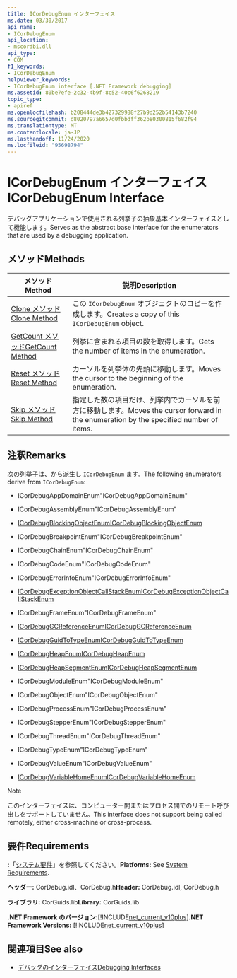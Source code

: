 ```yaml
---
title: ICorDebugEnum インターフェイス
ms.date: 03/30/2017
api_name:
- ICorDebugEnum
api_location:
- mscordbi.dll
api_type:
- COM
f1_keywords:
- ICorDebugEnum
helpviewer_keywords:
- ICorDebugEnum interface [.NET Framework debugging]
ms.assetid: 80be7efe-2c32-4b9f-8c52-40c6f6268219
topic_type:
- apiref
ms.openlocfilehash: b208444de3b427329988f27b9d252b54143b7240
ms.sourcegitcommit: d8020797a6657d0fbbdff362b80300815f682f94
ms.translationtype: MT
ms.contentlocale: ja-JP
ms.lasthandoff: 11/24/2020
ms.locfileid: "95698794"
---
```

# <a name="icordebugenum-interface"></a><span data-ttu-id="7c458-102">ICorDebugEnum インターフェイス</span><span class="sxs-lookup"><span data-stu-id="7c458-102">ICorDebugEnum Interface</span></span>

<span data-ttu-id="7c458-103">デバッグアプリケーションで使用される列挙子の抽象基本インターフェイスとして機能します。</span><span class="sxs-lookup"><span data-stu-id="7c458-103">Serves as the abstract base interface for the enumerators that are used by a debugging application.</span></span>  
  
## <a name="methods"></a><span data-ttu-id="7c458-104">メソッド</span><span class="sxs-lookup"><span data-stu-id="7c458-104">Methods</span></span>  
  
|<span data-ttu-id="7c458-105">メソッド</span><span class="sxs-lookup"><span data-stu-id="7c458-105">Method</span></span>|<span data-ttu-id="7c458-106">説明</span><span class="sxs-lookup"><span data-stu-id="7c458-106">Description</span></span>|  
|------------|-----------------|  
|[<span data-ttu-id="7c458-107">Clone メソッド</span><span class="sxs-lookup"><span data-stu-id="7c458-107">Clone Method</span></span>](icordebugenum-clone-method.md)|<span data-ttu-id="7c458-108">この `ICorDebugEnum` オブジェクトのコピーを作成します。</span><span class="sxs-lookup"><span data-stu-id="7c458-108">Creates a copy of this `ICorDebugEnum` object.</span></span>|  
|[<span data-ttu-id="7c458-109">GetCount メソッド</span><span class="sxs-lookup"><span data-stu-id="7c458-109">GetCount Method</span></span>](icordebugenum-getcount-method.md)|<span data-ttu-id="7c458-110">列挙に含まれる項目の数を取得します。</span><span class="sxs-lookup"><span data-stu-id="7c458-110">Gets the number of items in the enumeration.</span></span>|  
|[<span data-ttu-id="7c458-111">Reset メソッド</span><span class="sxs-lookup"><span data-stu-id="7c458-111">Reset Method</span></span>](icordebugenum-reset-method.md)|<span data-ttu-id="7c458-112">カーソルを列挙体の先頭に移動します。</span><span class="sxs-lookup"><span data-stu-id="7c458-112">Moves the cursor to the beginning of the enumeration.</span></span>|  
|[<span data-ttu-id="7c458-113">Skip メソッド</span><span class="sxs-lookup"><span data-stu-id="7c458-113">Skip Method</span></span>](icordebugenum-skip-method.md)|<span data-ttu-id="7c458-114">指定した数の項目だけ、列挙内でカーソルを前方に移動します。</span><span class="sxs-lookup"><span data-stu-id="7c458-114">Moves the cursor forward in the enumeration by the specified number of items.</span></span>|  
  
## <a name="remarks"></a><span data-ttu-id="7c458-115">注釈</span><span class="sxs-lookup"><span data-stu-id="7c458-115">Remarks</span></span>  

 <span data-ttu-id="7c458-116">次の列挙子は、から派生し `ICorDebugEnum` ます。</span><span class="sxs-lookup"><span data-stu-id="7c458-116">The following enumerators derive from `ICorDebugEnum`:</span></span>  
  
- <span data-ttu-id="7c458-117">ICorDebugAppDomainEnum</span><span class="sxs-lookup"><span data-stu-id="7c458-117">"ICorDebugAppDomainEnum"</span></span>  
  
- <span data-ttu-id="7c458-118">ICorDebugAssemblyEnum</span><span class="sxs-lookup"><span data-stu-id="7c458-118">"ICorDebugAssemblyEnum"</span></span>  
  
- [<span data-ttu-id="7c458-119">ICorDebugBlockingObjectEnum</span><span class="sxs-lookup"><span data-stu-id="7c458-119">ICorDebugBlockingObjectEnum</span></span>](icordebugblockingobjectenum-interface.md)  
  
- <span data-ttu-id="7c458-120">ICorDebugBreakpointEnum</span><span class="sxs-lookup"><span data-stu-id="7c458-120">"ICorDebugBreakpointEnum"</span></span>  
  
- <span data-ttu-id="7c458-121">ICorDebugChainEnum</span><span class="sxs-lookup"><span data-stu-id="7c458-121">"ICorDebugChainEnum"</span></span>  
  
- <span data-ttu-id="7c458-122">ICorDebugCodeEnum</span><span class="sxs-lookup"><span data-stu-id="7c458-122">"ICorDebugCodeEnum"</span></span>  
  
- <span data-ttu-id="7c458-123">ICorDebugErrorInfoEnum</span><span class="sxs-lookup"><span data-stu-id="7c458-123">"ICorDebugErrorInfoEnum"</span></span>  
  
- [<span data-ttu-id="7c458-124">ICorDebugExceptionObjectCallStackEnum</span><span class="sxs-lookup"><span data-stu-id="7c458-124">ICorDebugExceptionObjectCallStackEnum</span></span>](icordebugexceptionobjectcallstackenum-interface.md)  
  
- <span data-ttu-id="7c458-125">ICorDebugFrameEnum</span><span class="sxs-lookup"><span data-stu-id="7c458-125">"ICorDebugFrameEnum"</span></span>  
  
- [<span data-ttu-id="7c458-126">ICorDebugGCReferenceEnum</span><span class="sxs-lookup"><span data-stu-id="7c458-126">ICorDebugGCReferenceEnum</span></span>](icordebuggcreferenceenum-interface.md)  
  
- [<span data-ttu-id="7c458-127">ICorDebugGuidToTypeEnum</span><span class="sxs-lookup"><span data-stu-id="7c458-127">ICorDebugGuidToTypeEnum</span></span>](icordebugguidtotypeenum-interface.md)  
  
- [<span data-ttu-id="7c458-128">ICorDebugHeapEnum</span><span class="sxs-lookup"><span data-stu-id="7c458-128">ICorDebugHeapEnum</span></span>](icordebugheapenum-interface.md)  
  
- [<span data-ttu-id="7c458-129">ICorDebugHeapSegmentEnum</span><span class="sxs-lookup"><span data-stu-id="7c458-129">ICorDebugHeapSegmentEnum</span></span>](icordebugheapsegmentenum-interface.md)  
  
- <span data-ttu-id="7c458-130">ICorDebugModuleEnum</span><span class="sxs-lookup"><span data-stu-id="7c458-130">"ICorDebugModuleEnum"</span></span>  
  
- <span data-ttu-id="7c458-131">ICorDebugObjectEnum</span><span class="sxs-lookup"><span data-stu-id="7c458-131">"ICorDebugObjectEnum"</span></span>  
  
- <span data-ttu-id="7c458-132">ICorDebugProcessEnum</span><span class="sxs-lookup"><span data-stu-id="7c458-132">"ICorDebugProcessEnum"</span></span>  
  
- <span data-ttu-id="7c458-133">ICorDebugStepperEnum</span><span class="sxs-lookup"><span data-stu-id="7c458-133">"ICorDebugStepperEnum"</span></span>  
  
- <span data-ttu-id="7c458-134">ICorDebugThreadEnum</span><span class="sxs-lookup"><span data-stu-id="7c458-134">"ICorDebugThreadEnum"</span></span>  
  
- <span data-ttu-id="7c458-135">ICorDebugTypeEnum</span><span class="sxs-lookup"><span data-stu-id="7c458-135">"ICorDebugTypeEnum"</span></span>  
  
- <span data-ttu-id="7c458-136">ICorDebugValueEnum</span><span class="sxs-lookup"><span data-stu-id="7c458-136">"ICorDebugValueEnum"</span></span>  
  
- [<span data-ttu-id="7c458-137">ICorDebugVariableHomeEnum</span><span class="sxs-lookup"><span data-stu-id="7c458-137">ICorDebugVariableHomeEnum</span></span>](icordebugvariablehomeenum-interface.md)  
  
> [!NOTE]
> <span data-ttu-id="7c458-138">このインターフェイスは、コンピューター間またはプロセス間でのリモート呼び出しをサポートしていません。</span><span class="sxs-lookup"><span data-stu-id="7c458-138">This interface does not support being called remotely, either cross-machine or cross-process.</span></span>  
  
## <a name="requirements"></a><span data-ttu-id="7c458-139">要件</span><span class="sxs-lookup"><span data-stu-id="7c458-139">Requirements</span></span>  

 <span data-ttu-id="7c458-140">**:**「[システム要件](../../get-started/system-requirements.md)」を参照してください。</span><span class="sxs-lookup"><span data-stu-id="7c458-140">**Platforms:** See [System Requirements](../../get-started/system-requirements.md).</span></span>  
  
 <span data-ttu-id="7c458-141">**ヘッダー:** CorDebug.idl、CorDebug.h</span><span class="sxs-lookup"><span data-stu-id="7c458-141">**Header:** CorDebug.idl, CorDebug.h</span></span>  
  
 <span data-ttu-id="7c458-142">**ライブラリ:** CorGuids.lib</span><span class="sxs-lookup"><span data-stu-id="7c458-142">**Library:** CorGuids.lib</span></span>  
  
 <span data-ttu-id="7c458-143">**.NET Framework のバージョン:**[!INCLUDE[net_current_v10plus](../../../../includes/net-current-v10plus-md.md)]</span><span class="sxs-lookup"><span data-stu-id="7c458-143">**.NET Framework Versions:** [!INCLUDE[net_current_v10plus](../../../../includes/net-current-v10plus-md.md)]</span></span>  
  
## <a name="see-also"></a><span data-ttu-id="7c458-144">関連項目</span><span class="sxs-lookup"><span data-stu-id="7c458-144">See also</span></span>

- [<span data-ttu-id="7c458-145">デバッグのインターフェイス</span><span class="sxs-lookup"><span data-stu-id="7c458-145">Debugging Interfaces</span></span>](debugging-interfaces.md)
